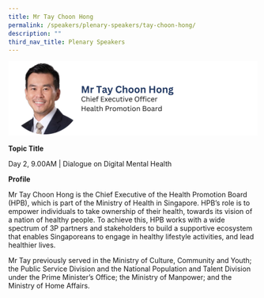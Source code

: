 ```yaml
---
title: Mr Tay Choon Hong
permalink: /speakers/plenary-speakers/tay-choon-hong/
description: ""
third_nav_title: Plenary Speakers
---
```

<div style="display: flex; flex-wrap: wrap;">
  <div style="flex-basis: 100%; max-width: 100%;">
    <img alt="track speakers 1" src="/images/SpeakersPhoto/taychoonhong.png">
  </div>
</div>

<b>Topic Title</b>

<p id="left">Day 2, 9.00AM | Dialogue on Digital Mental Health </p>

**Profile**

Mr Tay Choon Hong is the Chief Executive of the Health Promotion Board (HPB), which is part of the Ministry of Health in Singapore. HPB’s role is to empower individuals to take ownership of their health, towards its vision of a nation of healthy people. To achieve this, HPB works with a wide spectrum of 3P  partners and stakeholders to build a supportive ecosystem that enables Singaporeans to engage in healthy lifestyle activities, and lead healthier lives. 

Mr Tay previously served in the Ministry of Culture, Community and Youth; the Public Service Division and the National Population and Talent Division under the Prime Minister’s Office; the Ministry of Manpower; and the Ministry of Home Affairs.